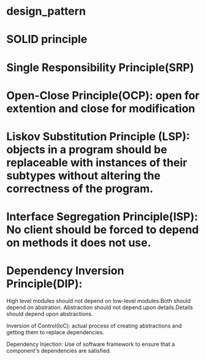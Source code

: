 design_pattern
=========================================
# SOLID principle
# Single Responsibility Principle(SRP)
# Open-Close Principle(OCP): open for extention and close for modification
# Liskov Substitution Principle (LSP): objects in a program should be replaceable with instances of their subtypes without altering the correctness of the program.
# Interface Segregation Principle(ISP): No client should be forced to depend on methods it does not use.
# Dependency Inversion Principle(DIP):
  High level modules should not depend on low-level modules.Both should depend on abstration.
  Abstraction should not depend upon details.Details should depend upon abstractions.

  Inversion of Control(IoC): actual process of creating abstractions and getting them to replace dependencies.

  Dependency Injection: Use of software framework to ensure that a component's dependencies are satisfied.
  